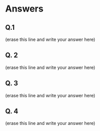 # Answers

## Q.1

(erase this line and write your answer here)

## Q. 2

(erase this line and write your answer here)

## Q. 3

(erase this line and write your answer here)

## Q. 4

(erase this line and write your answer here)
